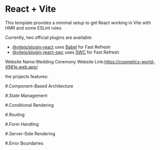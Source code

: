 # React + Vite

This template provides a minimal setup to get React working in Vite with HMR and some ESLint rules.

Currently, two official plugins are available:

- [@vitejs/plugin-react](https://github.com/vitejs/vite-plugin-react/blob/main/packages/plugin-react/README.md) uses [Babel](https://babeljs.io/) for Fast Refresh
- [@vitejs/plugin-react-swc](https://github.com/vitejs/vite-plugin-react-swc) uses [SWC](https://swc.rs/) for Fast Refresh

Website Name:Wedding Ceremony Website Link:https://cosmetics-world-4981e.web.app/

the projects features:

#.Component-Based Architecture

#.State Management

#.Conditional Rendering

#.Routing

#.Form Handling

#.Server-Side Rendering

#.Error Boundaries
